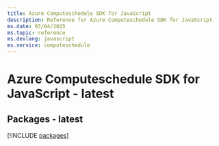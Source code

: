 ```yaml
---
title: Azure Computeschedule SDK for JavaScript
description: Reference for Azure Computeschedule SDK for JavaScript
ms.date: 03/04/2025
ms.topic: reference
ms.devlang: javascript
ms.service: computeschedule
---
```

# Azure Computeschedule SDK for JavaScript - latest
## Packages - latest
[!INCLUDE [packages](computeschedule-index.md)]
